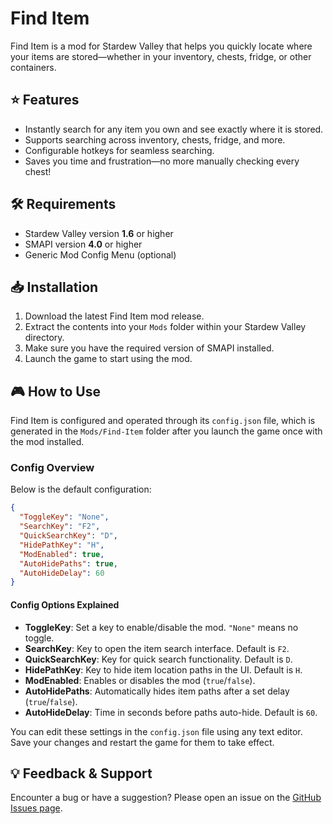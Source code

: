 # Find Item

Find Item is a mod for Stardew Valley that helps you quickly locate where your items are stored—whether in your inventory, chests, fridge, or other containers.

## ⭐ Features

- Instantly search for any item you own and see exactly where it is stored.
- Supports searching across inventory, chests, fridge, and more.
- Configurable hotkeys for seamless searching.
- Saves you time and frustration—no more manually checking every chest!

## 🛠 Requirements

- Stardew Valley version **1.6** or higher
- SMAPI version **4.0** or higher
- Generic Mod Config Menu (optional)

## 📥 Installation

1. Download the latest Find Item mod release.
2. Extract the contents into your `Mods` folder within your Stardew Valley directory.
3. Make sure you have the required version of SMAPI installed.
4. Launch the game to start using the mod.

## 🎮 How to Use

Find Item is configured and operated through its `config.json` file, which is generated in the `Mods/Find-Item` folder after you launch the game once with the mod installed.

### Config Overview

Below is the default configuration:
```json
{
  "ToggleKey": "None",
  "SearchKey": "F2",
  "QuickSearchKey": "D",
  "HidePathKey": "H",
  "ModEnabled": true,
  "AutoHidePaths": true,
  "AutoHideDelay": 60
}
```

#### Config Options Explained

- **ToggleKey**: Set a key to enable/disable the mod. `"None"` means no toggle.
- **SearchKey**: Key to open the item search interface. Default is `F2`.
- **QuickSearchKey**: Key for quick search functionality. Default is `D`.
- **HidePathKey**: Key to hide item location paths in the UI. Default is `H`.
- **ModEnabled**: Enables or disables the mod (`true`/`false`).
- **AutoHidePaths**: Automatically hides item paths after a set delay (`true`/`false`).
- **AutoHideDelay**: Time in seconds before paths auto-hide. Default is `60`.

You can edit these settings in the `config.json` file using any text editor. Save your changes and restart the game for them to take effect.

## 💡 Feedback & Support

Encounter a bug or have a suggestion? Please open an issue on the [GitHub Issues page](https://github.com/QuangBM138/Find-Item/issues).
